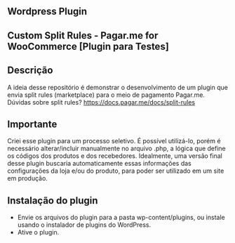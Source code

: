 ## Wordpress Plugin
## Custom Split Rules - Pagar.me for WooCommerce [Plugin para Testes]

## Descrição
A ideia desse repositório é demonstrar o desenvolvimento de um plugin que envia split rules (marketplace) para o meio de pagamento Pagar.me. Dúvidas sobre split rules? https://docs.pagar.me/docs/split-rules

## Importante
Criei esse plugin para um processo seletivo. É possível utilizá-lo, porém é necessário alterar/incluir manualmente no arquivo .php, a lógica que define os códigos dos produtos e dos recebedores. Idealmente, uma versão final desse plugin buscaria automaticamente essas informações das configurações da loja e/ou do produto, para poder ser utilizado em um site em produção.

## Instalação do plugin
- Envie os arquivos do plugin para a pasta wp-content/plugins, ou instale usando o instalador de plugins do WordPress.
- Ative o plugin.


